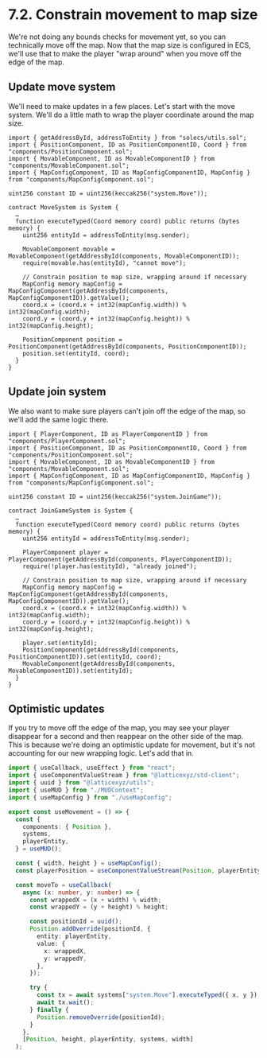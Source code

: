 # 7.2. Constrain movement to map size

We're not doing any bounds checks for movement yet, so you can technically move off the map. Now that the map size is configured in ECS, we'll use that to make the player "wrap around" when you move off the edge of the map.

## Update move system

We'll need to make updates in a few places. Let's start with the move system. We'll do a little math to wrap the player coordinate around the map size.

```sol !#4,16-19 packages/contracts/src/systems/MoveSystem.sol
import { getAddressById, addressToEntity } from "solecs/utils.sol";
import { PositionComponent, ID as PositionComponentID, Coord } from "components/PositionComponent.sol";
import { MovableComponent, ID as MovableComponentID } from "components/MovableComponent.sol";
import { MapConfigComponent, ID as MapConfigComponentID, MapConfig } from "components/MapConfigComponent.sol";

uint256 constant ID = uint256(keccak256("system.Move"));

contract MoveSystem is System {
  …
  function executeTyped(Coord memory coord) public returns (bytes memory) {
    uint256 entityId = addressToEntity(msg.sender);

    MovableComponent movable = MovableComponent(getAddressById(components, MovableComponentID));
    require(movable.has(entityId), "cannot move");

    // Constrain position to map size, wrapping around if necessary
    MapConfig memory mapConfig = MapConfigComponent(getAddressById(components, MapConfigComponentID)).getValue();
    coord.x = (coord.x + int32(mapConfig.width)) % int32(mapConfig.width);
    coord.y = (coord.y + int32(mapConfig.height)) % int32(mapConfig.height);

    PositionComponent position = PositionComponent(getAddressById(components, PositionComponentID));
    position.set(entityId, coord);
  }
}
```

## Update join system

We also want to make sure players can't join off the edge of the map, so we'll add the same logic there.

```sol !#4,16-19 packages/contracts/src/systems/JoinGameSystem.sol
import { PlayerComponent, ID as PlayerComponentID } from "components/PlayerComponent.sol";
import { PositionComponent, ID as PositionComponentID, Coord } from "components/PositionComponent.sol";
import { MovableComponent, ID as MovableComponentID } from "components/MovableComponent.sol";
import { MapConfigComponent, ID as MapConfigComponentID, MapConfig } from "components/MapConfigComponent.sol";

uint256 constant ID = uint256(keccak256("system.JoinGame"));

contract JoinGameSystem is System {
  …
  function executeTyped(Coord memory coord) public returns (bytes memory) {
    uint256 entityId = addressToEntity(msg.sender);

    PlayerComponent player = PlayerComponent(getAddressById(components, PlayerComponentID));
    require(!player.has(entityId), "already joined");

    // Constrain position to map size, wrapping around if necessary
    MapConfig memory mapConfig = MapConfigComponent(getAddressById(components, MapConfigComponentID)).getValue();
    coord.x = (coord.x + int32(mapConfig.width)) % int32(mapConfig.width);
    coord.y = (coord.y + int32(mapConfig.height)) % int32(mapConfig.height);

    player.set(entityId);
    PositionComponent(getAddressById(components, PositionComponentID)).set(entityId, coord);
    MovableComponent(getAddressById(components, MovableComponentID)).set(entityId);
  }
}
```

## Optimistic updates

If you try to move off the edge of the map, you may see your player disappear for a second and then reappear on the other side of the map. This is because we're doing an optimistic update for movement, but it's not accounting for our new wrapping logic. Let's add that in.

```ts #5,14,19-20,26-27,38 packages/client/src/useMovement.ts
import { useCallback, useEffect } from "react";
import { useComponentValueStream } from "@latticexyz/std-client";
import { uuid } from "@latticexyz/utils";
import { useMUD } from "./MUDContext";
import { useMapConfig } from "./useMapConfig";

export const useMovement = () => {
  const {
    components: { Position },
    systems,
    playerEntity,
  } = useMUD();

  const { width, height } = useMapConfig();
  const playerPosition = useComponentValueStream(Position, playerEntity);

  const moveTo = useCallback(
    async (x: number, y: number) => {
      const wrappedX = (x + width) % width;
      const wrappedY = (y + height) % height;

      const positionId = uuid();
      Position.addOverride(positionId, {
        entity: playerEntity,
        value: {
          x: wrappedX,
          y: wrappedY,
        },
      });

      try {
        const tx = await systems["system.Move"].executeTyped({ x, y });
        await tx.wait();
      } finally {
        Position.removeOverride(positionId);
      }
    },
    [Position, height, playerEntity, systems, width]
  );

```
